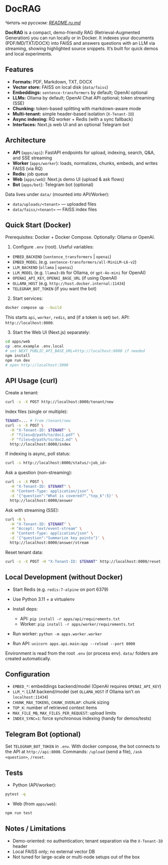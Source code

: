 # DocRAG

_Читать на русском: [README.ru.md](./README.ru.md)_

**DocRAG** is a compact, demo-friendly RAG (Retrieval-Augmented Generation) you can run locally or in Docker. It indexes your documents (PDF/MD/TXT/DOCX) into FAISS and answers questions with an LLM via streaming, showing highlighted source snippets. It’s built for quick demos and local experiments.

## Features

* **Formats:** PDF, Markdown, TXT, DOCX
* **Vector store:** FAISS on local disk (`data/faiss`)
* **Embeddings:** `sentence-transformers` by default; OpenAI optional
* **LLMs:** Ollama by default; OpenAI Chat API optional; token streaming (SSE)
* **Chunking:** token-based splitting with markdown-aware mode
* **Multi-tenant:** simple header-based isolation (`X-Tenant-ID`)
* **Async indexing:** RQ worker + Redis (with a sync fallback)
* **Interfaces:** Next.js web UI and an optional Telegram bot

## Architecture

* **API** (`apps/api`): FastAPI endpoints for upload, indexing, search, Q\&A, and SSE streaming
* **Worker** (`apps/worker`): loads, normalizes, chunks, embeds, and writes FAISS (via RQ)
* **Redis:** job queue
* **Web** (`apps/web`): Next.js demo UI (upload & ask flows)
* **Bot** (`apps/bot`): Telegram bot (optional)

Data lives under `data/` (mounted into API/Worker):

* `data/uploads/<tenant>` — uploaded files
* `data/faiss/<tenant>` — FAISS index files

## Quick Start (Docker)

Prerequisites: Docker + Docker Compose. Optionally: Ollama or OpenAI.

1. Configure `.env` (root). Useful variables:

* `EMBED_BACKEND` (`sentence_transformers` | `openai`)
* `EMBED_MODEL` (e.g. `sentence-transformers/all-MiniLM-L6-v2`)
* `LLM_BACKEND` (`ollama` | `openai`)
* `LLM_MODEL` (e.g. `llama3:8b` for Ollama, or `gpt-4o-mini` for OpenAI)
* `OPENAI_API_KEY`, `OPENAI_BASE_URL` (if using OpenAI)
* `OLLAMA_HOST` (e.g. `http://host.docker.internal:11434`)
* `TELEGRAM_BOT_TOKEN` (if you want the bot)

2. Start services:

```bash
docker compose up --build
```

This starts `api`, `worker`, `redis`, and (if a token is set) `bot`. API: `http://localhost:8000`.

3. Start the Web UI (Next.js) separately:

```bash
cd apps/web
cp .env.example .env.local
# set NEXT_PUBLIC_API_BASE_URL=http://localhost:8000 if needed
npm install
npm run dev
# open http://localhost:3000
```

## API Usage (curl)

Create a tenant:

```bash
curl -s -X POST http://localhost:8000/tenant/new
```

Index files (single or multiple):

```bash
TENANT=... # from /tenant/new
curl -s -X POST \
  -H "X-Tenant-ID: $TENANT" \
  -F "files=@/path/to/doc1.pdf" \
  -F "files=@/path/to/doc2.md" \
  http://localhost:8000/index
```

If indexing is async, poll status:

```bash
curl -s http://localhost:8000/status/<job_id>
```

Ask a question (non-streaming):

```bash
curl -s -X POST \
  -H "X-Tenant-ID: $TENANT" \
  -H "Content-Type: application/json" \
  -d '{"question":"What is covered?","top_k":5}' \
  http://localhost:8000/answer
```

Ask with streaming (SSE):

```bash
curl -N \
  -H "X-Tenant-ID: $TENANT" \
  -H "Accept: text/event-stream" \
  -H "Content-Type: application/json" \
  -d '{"question":"Summarize key points"}' \
  http://localhost:8000/answer/stream
```

Reset tenant data:

```bash
curl -s -X POST -H "X-Tenant-ID: $TENANT" http://localhost:8000/reset
```

## Local Development (without Docker)

* Start Redis (e.g. `redis:7-alpine` on port 6379)
* Use Python 3.11 + a virtualenv
* Install deps:

  * API: `pip install -r apps/api/requirements.txt`
  * Worker: `pip install -r apps/worker/requirements.txt`
* Run worker: `python -m apps.worker.worker`
* Run API: `uvicorn apps.api.main:app --reload --port 8000`

Environment is read from the root `.env` (or process env). `data/` folders are created automatically.

## Configuration

* `EMBED_*`: embeddings backend/model (OpenAI requires `OPENAI_API_KEY`)
* `LLM_*`: LLM backend/model (set `OLLAMA_HOST` if Ollama isn’t on `localhost:11434`)
* `CHUNK_MAX_TOKENS`, `CHUNK_OVERLAP`: chunk sizing
* `TOP_K`: number of retrieved context items
* `MAX_FILE_MB`, `MAX_FILES_PER_REQUEST`: upload limits
* `INDEX_SYNC=1`: force synchronous indexing (handy for demos/tests)

## Telegram Bot (optional)

Set `TELEGRAM_BOT_TOKEN` in `.env`. With docker compose, the bot connects to the API at `http://api:8000`. Commands: `/upload` (send a file), `/ask <question>`, `/reset`.

## Tests

* Python (API/worker):

```bash
pytest -q
```

* Web (from `apps/web`):

```bash
npm run test
```

## Notes / Limitations

* Demo-oriented: no authentication; tenant separation via the `X-Tenant-ID` header
* Local FAISS only; no external vector DB
* Not tuned for large-scale or multi-node setups out of the box
